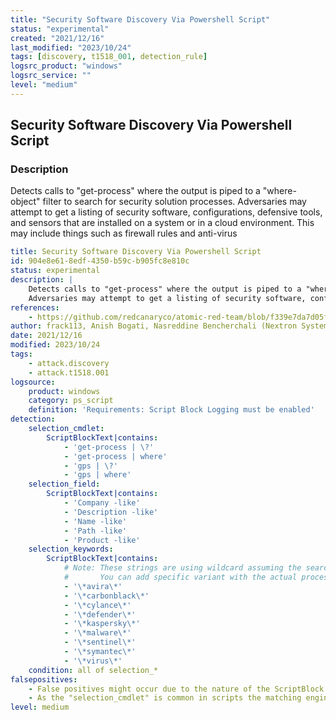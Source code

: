 ```yaml
---
title: "Security Software Discovery Via Powershell Script"
status: "experimental"
created: "2021/12/16"
last_modified: "2023/10/24"
tags: [discovery, t1518_001, detection_rule]
logsrc_product: "windows"
logsrc_service: ""
level: "medium"
---
```


## Security Software Discovery Via Powershell Script

### Description

Detects calls to "get-process" where the output is piped to a "where-object" filter to search for security solution processes.
Adversaries may attempt to get a listing of security software, configurations, defensive tools, and sensors that are installed on a system or in a cloud environment. This may include things such as firewall rules and anti-virus


```yml
title: Security Software Discovery Via Powershell Script
id: 904e8e61-8edf-4350-b59c-b905fc8e810c
status: experimental
description: |
    Detects calls to "get-process" where the output is piped to a "where-object" filter to search for security solution processes.
    Adversaries may attempt to get a listing of security software, configurations, defensive tools, and sensors that are installed on a system or in a cloud environment. This may include things such as firewall rules and anti-virus
references:
    - https://github.com/redcanaryco/atomic-red-team/blob/f339e7da7d05f6057fdfcdd3742bfcf365fee2a9/atomics/T1518.001/T1518.001.md#atomic-test-2---security-software-discovery---powershell
author: frack113, Anish Bogati, Nasreddine Bencherchali (Nextron Systems)
date: 2021/12/16
modified: 2023/10/24
tags:
    - attack.discovery
    - attack.t1518.001
logsource:
    product: windows
    category: ps_script
    definition: 'Requirements: Script Block Logging must be enabled'
detection:
    selection_cmdlet:
        ScriptBlockText|contains:
            - 'get-process | \?'
            - 'get-process | where'
            - 'gps | \?'
            - 'gps | where'
    selection_field:
        ScriptBlockText|contains:
            - 'Company -like'
            - 'Description -like'
            - 'Name -like'
            - 'Path -like'
            - 'Product -like'
    selection_keywords:
        ScriptBlockText|contains:
            # Note: These strings are using wildcard assuming the search is using the "-like" operator.
            #       You can add specific variant with the actual process names to increase coverage
            - '\*avira\*'
            - '\*carbonblack\*'
            - '\*cylance\*'
            - '\*defender\*'
            - '\*kaspersky\*'
            - '\*malware\*'
            - '\*sentinel\*'
            - '\*symantec\*'
            - '\*virus\*'
    condition: all of selection_*
falsepositives:
    - False positives might occur due to the nature of the ScriptBlock being ingested as a big blob. Initial tuning is required.
    - As the "selection_cmdlet" is common in scripts the matching engine might slow down the search. Change into regex or a more accurate string to avoid heavy resource consumption if experienced
level: medium

```
